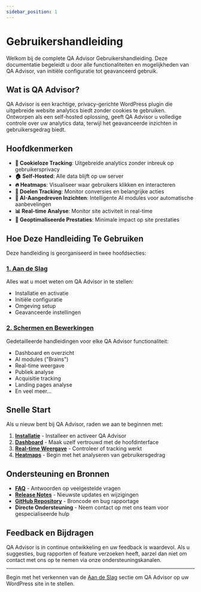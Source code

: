 ```yaml
---
sidebar_position: 1
---
```


# Gebruikershandleiding

Welkom bij de complete QA Advisor Gebruikershandleiding. Deze documentatie begeleidt u door alle functionaliteiten en mogelijkheden van QA Advisor, van initiële configuratie tot geavanceerd gebruik.

## Wat is QA Advisor?

QA Advisor is een krachtige, privacy-gerichte WordPress plugin die uitgebreide website analytics biedt zonder cookies te gebruiken. Ontworpen als een self-hosted oplossing, geeft QA Advisor u volledige controle over uw analytics data, terwijl het geavanceerde inzichten in gebruikersgedrag biedt.

## Hoofdkenmerken

- **🍪 Cookieloze Tracking**: Uitgebreide analytics zonder inbreuk op gebruikersprivacy
- **🏠 Self-Hosted**: Alle data blijft op uw server
- **🔥 Heatmaps**: Visualiseer waar gebruikers klikken en interacteren
- **🎯 Doelen Tracking**: Monitor conversies en belangrijke acties
- **🧠 AI-Aangedreven Inzichten**: Intelligente AI modules voor automatische aanbevelingen
- **📊 Real-time Analyse**: Monitor site activiteit in real-time
- **🚀 Geoptimaliseerde Prestaties**: Minimale impact op site prestaties

## Hoe Deze Handleiding Te Gebruiken

Deze handleiding is georganiseerd in twee hoofdsecties:

### [1. Aan de Slag](/docs/user-manual/getting-started)
Alles wat u moet weten om QA Advisor in te stellen:
- Installatie en activatie
- Initiële configuratie
- Omgeving setup
- Geavanceerde instellingen

### [2. Schermen en Bewerkingen](/docs/user-manual/screens-and-operations)
Gedetailleerde handleidingen voor elke QA Advisor functionaliteit:
- Dashboard en overzicht
- AI modules ("Brains")
- Real-time weergave
- Publiek analyse
- Acquisitie tracking
- Landing pages analyse
- En veel meer...

## Snelle Start

Als u nieuw bent bij QA Advisor, raden we aan te beginnen met:

1. **[Installatie](/docs/user-manual/getting-started/installation)** - Installeer en activeer QA Advisor
2. **[Dashboard](/docs/user-manual/screens-and-operations/dashboard)** - Maak uzelf vertrouwd met de hoofdinterface
3. **[Real-time Weergave](/docs/user-manual/screens-and-operations/realtime)** - Controleer of tracking werkt
4. **[Heatmaps](/docs/user-manual/screens-and-operations/heatmaps)** - Begin met het analyseren van gebruikersgedrag

## Ondersteuning en Bronnen

- **[FAQ](/docs/faq)** - Antwoorden op veelgestelde vragen
- **[Release Notes](/docs/release-notes)** - Nieuwste updates en wijzigingen
- **[GitHub Repository](https://github.com/quarka-org)** - Broncode en bug rapportage
- **Directe Ondersteuning** - Neem contact op met ons team voor gespecialiseerde hulp

## Feedback en Bijdragen

QA Advisor is in continue ontwikkeling en uw feedback is waardevol. Als u suggesties, bug rapporten of feature verzoeken heeft, aarzel dan niet om contact met ons op te nemen via onze ondersteuningskanalen.

---

Begin met het verkennen van de [Aan de Slag](/docs/user-manual/getting-started) sectie om QA Advisor op uw WordPress site in te stellen.
